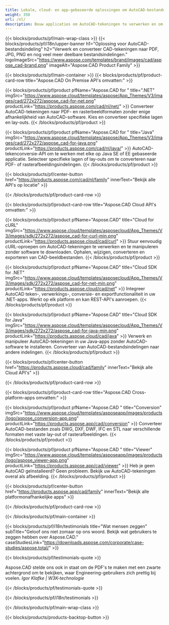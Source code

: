 ```yaml
---
title: Lokale, cloud- en app-gebaseerde oplossingen om AutoCAD-bestanden te verwerken 
weight: 350
url: /nl/
description: Bouw applicaties om AutoCAD-tekeningen te verwerken en om te zetten via On Premise API's of cloudgebaseerde SDK's. Gebruik platformonafhankelijke apps om AutoCAD-bestanden weer te geven of te converteren.
---
```


{{< blocks/products/pf/main-wrap-class >}}
{{< blocks/products/pf/i18n/upper-banner h1="Oplossing voor AutoCAD-bestandsindeling" h2="Verwerk en converteer CAD-tekeningen naar PDF, JPG, PNG en nog veel meer deelbare bestandsindelingen." logoImageSrc="https://www.aspose.com/templates/brand/images/cad/aspose_cad-brand.png" imageAlt="Aspose.CAD Product Family" >}}

{{< blocks/products/pf/main-container >}}
{{< blocks/products/pf/product-card-row title="Aspose.CAD On Premise API's omvatten:" >}}

{{< blocks/products/pf/product pfName="Aspose.CAD for " title=".NET" imgSrc="https://www.aspose.cloud/templates/aspose/App_Themes/V3/images/cad/272x272/aspose_cad-for-net.png" productLink="https://products.aspose.com/cad/nl/net/" >}}
Converteer AutoCAD-tekeningen naar PDF- en rasterbeeldformaten zonder enige afhankelijkheid van AutoCAD-software. Kies en converteer specifieke lagen en lay-outs.
{{< /blocks/products/pf/product >}}

{{< blocks/products/pf/product pfName="Aspose.CAD for " title="Java" imgSrc="https://www.aspose.cloud/templates/aspose/App_Themes/V3/images/cad/272x272/aspose_cad-for-java.png" productLink="https://products.aspose.com/cad/nl/java/" >}}
AutoCAD-tekenconversie-API om te werken met elke op Java SE of EE gebaseerde applicatie. Selecteer specifieke lagen of lay-outs om te converteren naar PDF- of rasterafbeeldingsindelingen.
{{< /blocks/products/pf/product >}}

{{< blocks/products/pf/center-button href="https://products.aspose.com/cad/nl/family" innerText="Bekijk alle API's op locatie" >}}

{{< /blocks/products/pf/product-card-row >}}

{{< blocks/products/pf/product-card-row title="Aspose.CAD Cloud API's omvatten:" >}}

{{< blocks/products/pf/product pfName="Aspose.CAD" title="Cloud for cURL" imgSrc="https://www.aspose.cloud/templates/asposecloud/App_Themes/V3/images/sdk/272x272/aspose_cad-for-curl-min.png" productLink="https://products.aspose.cloud/cad/curl" >}}
Stuur eenvoudig cURL-oproepen om AutoCAD-tekeningen te verwerken en te manipuleren zonder software te downloaden. Ophalen, wijzigen, converteren en exporteren van CAD-beeldbestanden.
{{< /blocks/products/pf/product >}}

{{< blocks/products/pf/product pfName="Aspose.CAD" title="Cloud SDK for .NET" imgSrc="https://www.aspose.cloud/templates/asposecloud/App_Themes/V3/images/sdk/272x272/aspose_cad-for-net-min.png" productLink="https://products.aspose.cloud/cad/net" >}}
Integreer AutoCAD teken-, verwerkings-, conversie- en exportfunctionaliteit in uw .NET-apps. Werkt op elk platform en kan REST-API's aanroepen.
{{< /blocks/products/pf/product >}}

{{< blocks/products/pf/product pfName="Aspose.CAD" title="Cloud SDK for Java" imgSrc="https://www.aspose.cloud/templates/asposecloud/App_Themes/V3/images/sdk/272x272/aspose_cad-for-java-min.png" productLink="https://products.aspose.cloud/cad/java" >}}
Verwerk en manipuleer AutoCAD-tekeningen in uw Java-apps zonder AutoCAD-software te installeren. Converteer van AutoCAD-bestandsindelingen naar andere indelingen.
{{< /blocks/products/pf/product >}}

{{< blocks/products/pf/center-button href="https://products.aspose.cloud/cad/family" innerText="Bekijk alle Cloud API's" >}}

{{< /blocks/products/pf/product-card-row >}}

{{< blocks/products/pf/product-card-row title="Aspose.CAD Cross-platform-apps omvatten:" >}}

{{< blocks/products/pf/product pfName="Aspose.CAD " title="Conversion" imgSrc="https://www.aspose.cloud/templates/asposeapp/images/products/logo/aspose_conversion-app.png" productLink="https://products.aspose.app/cad/conversion" >}}
Converteer AutoCAD-bestanden zoals DWG, DXF, DWF, IFC en STL naar verschillende formaten met vaste lay-out of rasterafbeeldingen.
{{< /blocks/products/pf/product >}}

{{< blocks/products/pf/product pfName="Aspose.CAD " title="Viewer" imgSrc="https://www.aspose.cloud/templates/asposeapp/images/products/logo/aspose_viewer-app.png" productLink="https://products.aspose.app/cad/viewer" >}}
Heb je geen AutoCAD geïnstalleerd? Geen probleem. Bekijk uw AutoCAD-tekeningen overal als afbeelding. 
{{< /blocks/products/pf/product >}}

{{< blocks/products/pf/center-button href="https://products.aspose.app/cad/family" innerText="Bekijk alle platformonafhankelijke apps" >}}

{{< /blocks/products/pf/product-card-row >}}

{{< /blocks/products/pf/main-container >}}

{{< blocks/products/pf/i18n/testimonials title="Wat mensen zeggen" subTitle="Geloof ons niet zomaar op ons woord. Bekijk wat gebruikers te zeggen hebben over Aspose.CAD." caseStudiesLink="https://downloads.aspose.com/corporate/case-studies/aspose.total/" >}}

{{< blocks/products/pf/testimonials-quote >}}
<p class="first">
 Aspose.CAD stelde ons ook in staat om de PDF's te maken met een zwarte achtergrond om te bekijken, waar Engineering-gebruikers zich prettig bij voelen.
 <em>
  Igor Klafke | W3K-technologie
 </em>
</p>

{{< /blocks/products/pf/testimonials-quote >}}

{{< /blocks/products/pf/i18n/testimonials >}}

{{< /blocks/products/pf/main-wrap-class >}}

{{< blocks/products/products-backtop-button >}}